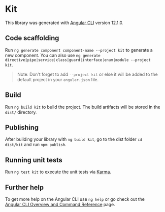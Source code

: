 # Kit

This library was generated with [Angular CLI](https://github.com/angular/angular-cli) version 12.1.0.

## Code scaffolding

Run `ng generate component component-name --project kit` to generate a new component. You can also use `ng generate directive|pipe|service|class|guard|interface|enum|module --project kit`.
> Note: Don't forget to add `--project kit` or else it will be added to the default project in your `angular.json` file. 

## Build

Run `ng build kit` to build the project. The build artifacts will be stored in the `dist/` directory.

## Publishing

After building your library with `ng build kit`, go to the dist folder `cd dist/kit` and run `npm publish`.

## Running unit tests

Run `ng test kit` to execute the unit tests via [Karma](https://karma-runner.github.io).

## Further help

To get more help on the Angular CLI use `ng help` or go check out the [Angular CLI Overview and Command Reference](https://angular.io/cli) page.
